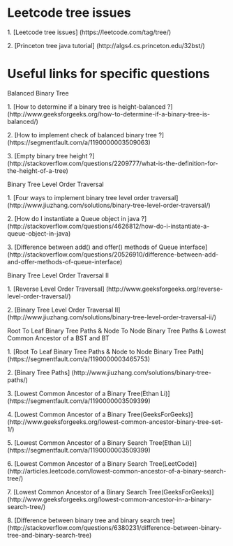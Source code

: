 # Leetcode tree issues
<p>1. [Leetcode tree issues] (https://leetcode.com/tag/tree/)
<p>2. [Princeton tree java tutorial] (http://algs4.cs.princeton.edu/32bst/)

# Useful links for specific questions
<p>Balanced Binary Tree
<p>1. [How to determine if a binary tree is height-balanced ?] (http://www.geeksforgeeks.org/how-to-determine-if-a-binary-tree-is-balanced/)
<p>2. [How to implement check of balanced binary tree ?] (https://segmentfault.com/a/1190000003509063)
<p>3. [Empty binary tree height ?] (http://stackoverflow.com/questions/2209777/what-is-the-definition-for-the-height-of-a-tree)

<p>Binary Tree Level Order Traversal
<p>1. [Four ways to implement binary tree level order traversal] (http://www.jiuzhang.com/solutions/binary-tree-level-order-traversal/)
<p>2. [How do I instantiate a Queue object in java ?] (http://stackoverflow.com/questions/4626812/how-do-i-instantiate-a-queue-object-in-java)
<p>3. [Difference between add() and offer() methods of Queue interface] (http://stackoverflow.com/questions/20526910/difference-between-add-and-offer-methods-of-queue-interface)

<p>Binary Tree Level Order Traversal II
<p>1. [Reverse Level Order Traversal] (http://www.geeksforgeeks.org/reverse-level-order-traversal/)
<p>2. [Binary Tree Level Order Traversal II] (http://www.jiuzhang.com/solutions/binary-tree-level-order-traversal-ii/)

<p>Root To Leaf Binary Tree Paths & Node To Node Binary Tree Paths & Lowest Common Ancestor of a BST and BT
<p>1. [Root To Leaf Binary Tree Paths & Node to Node Binary Tree Path] (https://segmentfault.com/a/1190000003465753)
<p>2. [Binary Tree Paths] (http://www.jiuzhang.com/solutions/binary-tree-paths/)
<p>3. [Lowest Common Ancestor of a Binary Tree(Ethan Li)] (https://segmentfault.com/a/1190000003509399)
<p>4. [Lowest Common Ancestor of a Binary Tree(GeeksForGeeks)] (http://www.geeksforgeeks.org/lowest-common-ancestor-binary-tree-set-1/)
<p>5. [Lowest Common Ancestor of a Binary Search Tree(Ethan Li)] (https://segmentfault.com/a/1190000003509399)
<p>6. [Lowest Common Ancestor of a Binary Search Tree(LeetCode)] (http://articles.leetcode.com/lowest-common-ancestor-of-a-binary-search-tree/)
<p>7. [Lowest Common Ancestor of a Binary Search Tree(GeeksForGeeks)] (http://www.geeksforgeeks.org/lowest-common-ancestor-in-a-binary-search-tree/)
<p>8. [Difference between binary tree and binary search tree] (http://stackoverflow.com/questions/6380231/difference-between-binary-tree-and-binary-search-tree)
